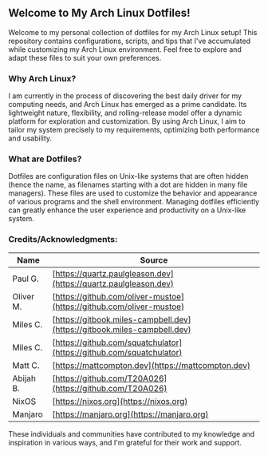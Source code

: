 ## Welcome to My Arch Linux Dotfiles!

Welcome to my personal collection of dotfiles for my Arch Linux setup! This repository contains configurations, scripts, and tips that I've accumulated while customizing my Arch Linux environment. Feel free to explore and adapt these files to suit your own preferences.

### Why Arch Linux?

I am currently in the process of discovering the best daily driver for my computing needs, and Arch Linux has emerged as a prime candidate. Its lightweight nature, flexibility, and rolling-release model offer a dynamic platform for exploration and customization. By using Arch Linux, I aim to tailor my system precisely to my requirements, optimizing both performance and usability.

### What are Dotfiles?

Dotfiles are configuration files on Unix-like systems that are often hidden (hence the name, as filenames starting with a dot are hidden in many file managers). These files are used to customize the behavior and appearance of various programs and the shell environment. Managing dotfiles efficiently can greatly enhance the user experience and productivity on a Unix-like system.

### Credits/Acknowledgments:

<div align="center">

| Name       | Source                                 |
|------------|----------------------------------------|
| Paul G.    | [https://quartz.paulgleason.dev](https://quartz.paulgleason.dev) |
| Oliver M.  | [https://github.com/oliver-mustoe](https://github.com/oliver-mustoe) |
| Miles C.   | [https://gitbook.miles-campbell.dev](https://gitbook.miles-campbell.dev) |
| Miles C.   | [https://github.com/squatchulator](https://github.com/squatchulator) |
| Matt C.    | [https://mattcompton.dev](https://mattcompton.dev) |
| Abijah B.  | [https://github.com/T20A026](https://github.com/T20A026) |
| NixOS      | [https://nixos.org](https://nixos.org) |
| Manjaro | [https://manjaro.org](https://manjaro.org)

</div>

These individuals and communities have contributed to my knowledge and inspiration in various ways, and I'm grateful for their work and support.
